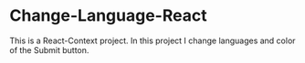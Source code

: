 # Change-Language-React
This is a React-Context project. In this project I change languages and color of the Submit button.

